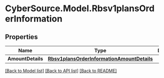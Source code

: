 # CyberSource.Model.Rbsv1plansOrderInformation
## Properties

Name | Type | Description | Notes
------------ | ------------- | ------------- | -------------
**AmountDetails** | [**Rbsv1plansOrderInformationAmountDetails**](Rbsv1plansOrderInformationAmountDetails.md) |  | [optional] 

[[Back to Model list]](../README.md#documentation-for-models) [[Back to API list]](../README.md#documentation-for-api-endpoints) [[Back to README]](../README.md)

